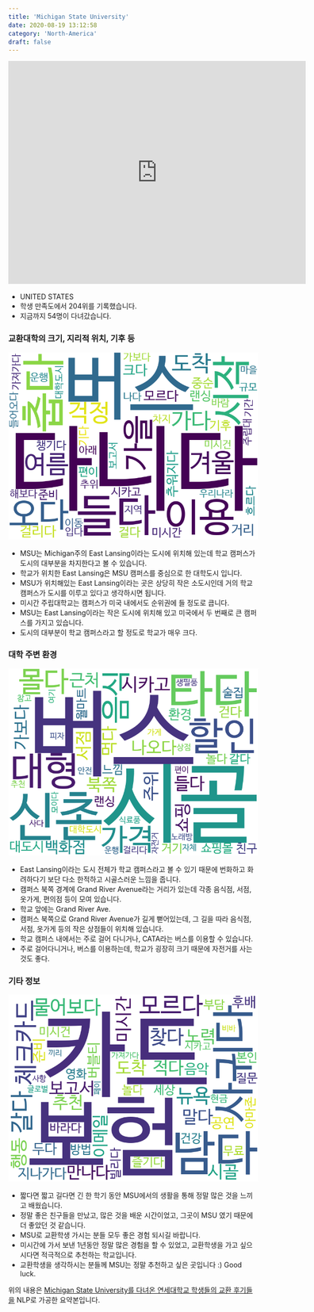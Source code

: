 ```yaml
---
title: 'Michigan State University'
date: 2020-08-19 13:12:58
category: 'North-America'
draft: false
---
```


<iframe
width="600"
height="450"
frameborder="0" style="border:0"
src="https://www.google.com/maps/embed/v1/place?key=AIzaSyC9e1AME-pVmWC4hBpFdu5S4dKzyepa3HQ&q=Michigan+State+University&center=42.701848,-84.4821719&zoom=14" allowfullscreen>
</iframe>


* UNITED STATES
* 학생 만족도에서 204위를 기록했습니다.
* 지금까지 54명이 다녀갔습니다. 

### 교환대학의 크기, 지리적 위치, 기후 등

![gen_info-WordCloud](../univ_wordclouds_okt/gen_info/US000107_gen_info_okt.png)

* MSU는 Michigan주의 East Lansing이라는 도시에 위치해 있는데 학교 캠퍼스가 도시의 대부분을 차지한다고 볼 수 있습니다.
* 학교가 위치한 East Lansing은 MSU 캠퍼스를 중심으로 한 대학도시 입니다.
* MSU가 위치해있는 East Lansing이라는 곳은 상당히 작은 소도시인데 거의 학교 캠퍼스가 도시를 이루고 있다고 생각하시면 됩니다.
* 미시간 주립대학교는 캠퍼스가 미국 내에서도 순위권에 들 정도로 큽니다.
* MSU는 East Lansing이라는 작은 도시에 위치해 있고 미국에서 두 번째로 큰 캠퍼스를 가지고 있습니다.
* 도시의 대부분이 학교 캠퍼스라고 할 정도로 학교가 매우 크다.


### 대학 주변 환경

![env_info-WordCloud](../univ_wordclouds_okt/env_info/US000107_env_info_okt.png)

* East Lansing이라는 도시 전체가 학교 캠퍼스라고 볼 수 있기 때문에 번화하고 화려하다기 보단 다소 한적하고 시골스러운 느낌을 줍니다.
* 캠퍼스 북쪽 경계에 Grand River Avenue라는 거리가 있는데 각종 음식점, 서점, 옷가게, 편의점 등이 모여 있습니다.
* 학교 앞에는 Grand River Ave.
* 캠퍼스 북쪽으로 Grand River Avenue가 길게 뻗어있는데, 그 길을 따라 음식점, 서점, 옷가게 등의 작은 상점들이 위치해 있습니다.
* 학교 캠퍼스 내에서는 주로 걸어 다니거나, CATA라는 버스를 이용할 수 있습니다.
* 주로 걸어다니거나, 버스를 이용하는데, 학교가 굉장히 크기 때문에 자전거를 사는 것도 좋다.


### 기타 정보

![etc_info-WordCloud](../univ_wordclouds_okt/etc_info/US000107_etc_info_okt.png)

* 짧다면 짧고 길다면 긴 한 학기 동안 MSU에서의 생활을 통해 정말 많은 것을 느끼고 배웠습니다.
* 정말 좋은 친구들을 만났고, 많은 것을 배운 시간이었고, 그곳이 MSU 였기 때문에 더 좋았던 것 같습니다.
* MSU로 교환학생 가시는 분들 모두 좋은 경험 되시길 바랍니다.
* 미시간에 가서 보낸 1년동안 정말 많은 경험을 할 수 있었고, 교환학생을 가고 싶으시다면 적극적으로 추천하는 학교입니다.
* 교환학생을 생각하시는 분들께 MSU는 정말 추천하고 싶은 곳입니다 :) Good luck.


위의 내용은 [Michigan State University를 다녀온 연세대학교 학생들의 교환 후기들을](http://oia.yonsei.ac.kr/partner/expReport.asp?ucode=US000107&bgbn=A) NLP로 가공한 요약본입니다. 

